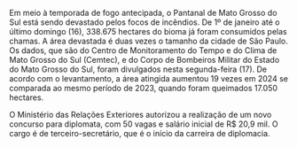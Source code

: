 Em meio à temporada de fogo antecipada, o Pantanal de Mato Grosso do Sul está sendo devastado pelos focos de incêndios. De 1º de janeiro até o último domingo (16), 338.675 hectares do bioma já foram consumidos pelas chamas. A área devastada é duas vezes o tamanho da cidade de São Paulo.
Os dados, que são do Centro de Monitoramento do Tempo e do Clima de Mato Grosso do Sul (Cemtec), e do Corpo de Bombeiros Militar do Estado do Mato Grosso do Sul, foram divulgados nesta segunda-feira (17). De acordo com o levantamento, a área atingida aumentou 19 vezes em 2024 se comparada ao mesmo período de 2023, quando foram queimados 17.050 hectares.

O Ministério das Relações Exteriores autorizou a realização de um novo concurso para diplomata, com 50 vagas e salário inicial de R$ 20,9 mil. O cargo é de terceiro-secretário, que é o início da carreira de diplomacia.

